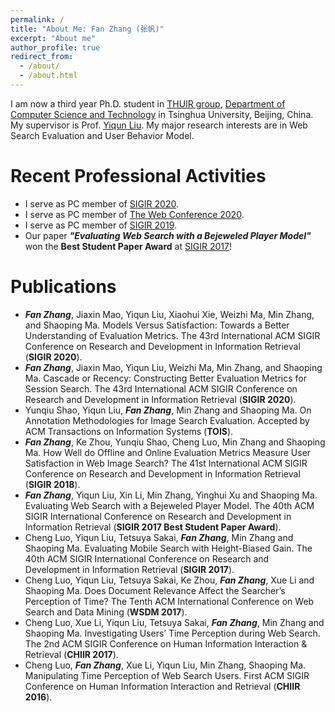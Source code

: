 ```yaml
---
permalink: /
title: "About Me: Fan Zhang (张帆)"
excerpt: "About me"
author_profile: true
redirect_from: 
  - /about/
  - /about.html
---
```


I am now a third year Ph.D. student in [THUIR group](http://www.thuir.cn/), [Department of Computer Science and Technology](http://www.cs.tsinghua.edu.cn) in Tsinghua University, Beijing, China. My supervisor is Prof. [Yiqun Liu](http://www.thuir.cn/group/~YQLiu/). My major research interests are in Web Search Evaluation and User Behavior Model.

Recent Professional Activities
======
* I serve as PC member of [SIGIR 2020](http://sigir.org/sigir2020/).
* I serve as PC member of [The Web Conference 2020](https://www2020.thewebconf.org/).
* I serve as PC member of [SIGIR 2019](http://sigir.org/sigir2019/).
* Our paper ***"Evaluating Web Search with a Bejeweled Player Model"*** won the **Best Student Paper Award** at [SIGIR 2017](http://sigir.org/sigir2017/)!

Publications
======
* ***Fan Zhang***, Jiaxin Mao, Yiqun Liu, Xiaohui Xie, Weizhi Ma, Min Zhang, and Shaoping Ma. Models Versus Satisfaction: Towards a Better Understanding of Evaluation Metrics. The 43rd International ACM SIGIR Conference on Research and Development in Information Retrieval (**SIGIR 2020**).
* ***Fan Zhang***, Jiaxin Mao, Yiqun Liu, Weizhi Ma, Min Zhang, and Shaoping Ma. Cascade or Recency: Constructing Better Evaluation Metrics for Session Search. The 43rd International ACM SIGIR Conference on Research and Development in Information Retrieval (**SIGIR 2020**).
* Yunqiu Shao, Yiqun Liu, ***Fan Zhang***, Min Zhang and Shaoping Ma. On Annotation Methodologies for Image Search Evaluation. Accepted by ACM Transactions on Information Systems (**TOIS**).
* ***Fan Zhang***, Ke Zhou, Yunqiu Shao, Cheng Luo, Min Zhang and Shaoping Ma. How Well do Offline and Online Evaluation Metrics Measure User Satisfaction in Web Image Search? The 41st International ACM SIGIR Conference on Research and Development in Information Retrieval (**SIGIR 2018**).
* ***Fan Zhang***, Yiqun Liu, Xin Li, Min Zhang, Yinghui Xu and Shaoping Ma. Evaluating Web Search with a Bejeweled Player Model. The 40th ACM SIGIR International Conference on Research and Development in Information Retrieval (**SIGIR 2017 Best Student Paper Award**).
* Cheng Luo, Yiqun Liu, Tetsuya Sakai, ***Fan Zhang***, Min Zhang and Shaoping Ma. Evaluating Mobile Search with Height-Biased Gain. The 40th ACM SIGIR International Conference on Research and Development in Information Retrieval (**SIGIR 2017**).
* Cheng Luo, Yiqun Liu, Tetsuya Sakai, Ke Zhou, ***Fan Zhang***, Xue Li and Shaoping Ma. Does Document Relevance Affect the Searcher’s Perception of Time? The Tenth ACM International Conference on Web Search and Data Mining (**WSDM 2017**).
* Cheng Luo, Xue Li, Yiqun Liu, Tetsuya Sakai, ***Fan Zhang***, Min Zhang and Shaoping Ma. Investigating Users’ Time Perception during Web Search. The 2nd ACM SIGIR Conference on Human Information Interaction & Retrieval (**CHIIR 2017**).
* Cheng Luo, ***Fan Zhang***, Xue Li, Yiqun Liu, Min Zhang, Shaoping Ma. Manipulating Time Perception of Web Search Users. First ACM SIGIR Conference on Human Information Interaction and Retrieval (**CHIIR 2016**).